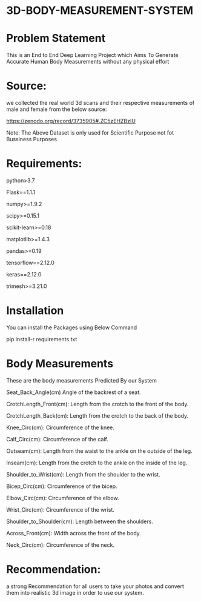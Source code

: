 # 3D-BODY-MEASUREMENT-SYSTEM


# Problem Statement
This is an End to End Deep Learning Project which Aims To Generate Accurate Human Body Measurements without any physical effort

# Source:
we collected the real world 3d scans and their respective measurements of male and female from the below source:

https://zenodo.org/record/3735905#.ZC5zEHZBzIU

Note: The Above Dataset is only used for Scientific Purpose not fot Bussiness Purposes

# Requirements:

python>3.7

Flask==1.1.1

numpy>=1.9.2

scipy>=0.15.1

scikit-learn>=0.18

matplotlib>=1.4.3

pandas>=0.19

tensorflow==2.12.0

keras==2.12.0

trimesh>=3.21.0



# Installation 

You can install the Packages using Below Command

pip install-r requirements.txt

# Body Measurements

These are the body measurements Predicted By our System

Seat_Back_Angle(cm)
Angle of the backrest of a seat.

CrotchLength_Front(cm): 
Length from the crotch to the front of the body.

CrotchLength_Back(cm): 
Length from the crotch to the back of the body.

Knee_Circ(cm): 
Circumference of the knee.

Calf_Circ(cm):
Circumference of the calf.

Outseam(cm): 
Length from the waist to the ankle on the outside of the leg.

Inseam(cm):
Length from the crotch to the ankle on the inside of the leg.

Shoulder_to_Wrist(cm): 
Length from the shoulder to the wrist.

Bicep_Circ(cm):
Circumference of the bicep.

Elbow_Circ(cm): 
Circumference of the elbow.

Wrist_Circ(cm): 
Circumference of the wrist.

Shoulder_to_Shoulder(cm): 
Length between the shoulders.

Across_Front(cm): 
Width across the front of the body.

Neck_Circ(cm): 
Circumference of the neck.

# Recommendation:

a strong Recommendation for all users to take your photos and convert them into realistic 3d image in order to use our system.


